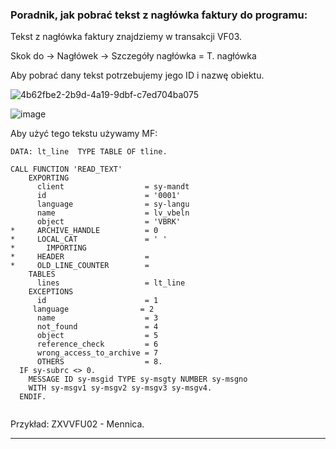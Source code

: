 ### Poradnik, jak pobrać tekst z nagłówka faktury do programu:

Tekst z nagłówka faktury znajdziemy w transakcji VF03.

Skok do -> Nagłówek -> Szczegóły nagłówka = T. nagłówka

Aby pobrać dany tekst potrzebujemy jego ID i nazwę obiektu.

![4b62fbe2-2b9d-4a19-9dbf-c7ed704ba075](https://user-images.githubusercontent.com/91785152/204576883-ff914dd7-de71-435b-8238-9618ad97f71e.jpg)

![image](https://user-images.githubusercontent.com/91785152/204576960-7910d28f-0041-472f-bc5a-f875c5f491cb.png)

Aby użyć tego tekstu używamy MF:

~~~
DATA: lt_line  TYPE TABLE OF tline.

CALL FUNCTION 'READ_TEXT'
    EXPORTING
      client                  = sy-mandt
      id                      = '0001'
      language                = sy-langu
      name                    = lv_vbeln
      object                  = 'VBRK'
*     ARCHIVE_HANDLE          = 0
*     LOCAL_CAT               = ' '
*       IMPORTING
*     HEADER                  =
*     OLD_LINE_COUNTER        =
    TABLES
      lines                   = lt_line
    EXCEPTIONS
      id                      = 1
     language                = 2
      name                    = 3
      not_found               = 4
      object                  = 5
      reference_check         = 6
      wrong_access_to_archive = 7
      OTHERS                  = 8.
  IF sy-subrc <> 0.
    MESSAGE ID sy-msgid TYPE sy-msgty NUMBER sy-msgno
    WITH sy-msgv1 sy-msgv2 sy-msgv3 sy-msgv4.
  ENDIF.
  
~~~
  
  Przykład: ZXVVFU02 - Mennica.
  
  ---------------------------------------------------------------------------------------------------------------------------------------------------------------------
